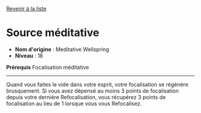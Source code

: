 [Revenir à la liste](list.md)

# Source méditative

 * **Nom d'origine** : Meditative Wellspring
 * **Niveau** : 18


<p><strong>Prérequis</strong> Focalisation méditative</p>
<hr>
<p>Quand vous faites le vide dans votre esprit, votre focalisation se régénère brusquement. Si vous avez dépensé au moins 3 points de focalisation depuis votre dernière Refocalisation, vous récupérez 3 points de focalisation au lieu de 1 lorsque vous vous Refocalisez.</p>